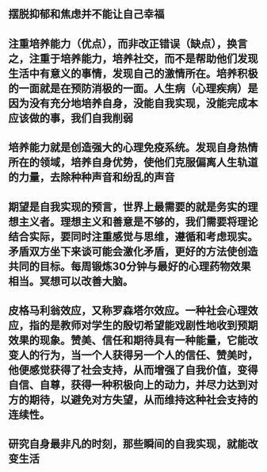 
## 摆脱抑郁和焦虑并不能让自己幸福

## 注重培养能力（优点），而非改正错误（缺点），换言之，注重于培养能力，培养社交，而不是帮助他们发现生活中有意义的事情，发现自己的激情所在。培养积极的一面就是在预防消极的一面。人生病（心理疾病）是因为没有充分地培养自身，没能自我实现，没能完成本应该做的事，我们自我削弱

## 培养能力就是创造强大的心理免疫系统。发现自身热情所在的领域，培养自身优势，使他们克服偏离人生轨道的力量，去除种种声音和纷乱的声音

## 期望是自我实现的预言，世界上最需要的就是务实的理想主义者。理想主义和善意是不够的，我们需要将理论结合实际，要同时注重感觉与思维，遵循和考虑现实。矛盾双方坐下来谈可能会激化矛盾，更好的方法使创造共同的目标。每周锻炼30分钟与最好的心理药物效果相当。冥想可以改善大脑。

## 皮格马利翁效应，又称罗森塔尔效应。一种社会心理效应，指的是教师对学生的殷切希望能戏剧性地收到预期效果的现象。赞美、信任和期待具有一种能量，它能改变人的行为，当一个人获得另一个人的信任、赞美时，他便感觉获得了社会支持，从而增强了自我价值，变得自信、自尊，获得一种积极向上的动力，并尽力达到对方的期待，以避免对方失望，从而维持这种社会支持的连续性。

## 研究自身最非凡的时刻，那些瞬间的自我实现，就能改变生活